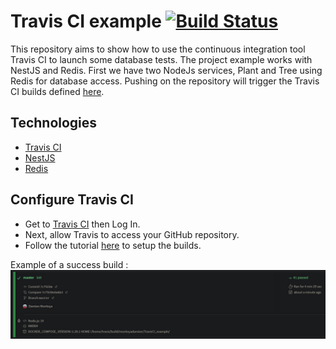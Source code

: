 # Travis CI example [![Build Status](https://travis-ci.com/montoyadamien/TravisCI_example.svg?branch=master)](https://travis-ci.com/montoyadamien/TravisCI_example)

This repository aims to show how to use the continuous integration tool Travis CI to launch some database tests. 
The project example works with NestJS and Redis. 
First we have two NodeJs services, Plant and Tree using Redis for database access. 
Pushing on the repository will trigger the Travis CI builds defined [here](./travis.yml).

## Technologies

- [Travis CI](https://www.travis-ci.com/) 
- [NestJS](https://nestjs.com/) 
- [Redis](https://redis.io/)

## Configure Travis CI

- Get to [Travis CI](https://travis-ci.org/getting_started) then Log In.
- Next, allow Travis to access your GitHub repository.
- Follow the tutorial [here](https://docs.travis-ci.com/user/tutorial/) to setup the builds.

Example of a success build :
![Build success](./assets/travis_ci_run.JPG)
